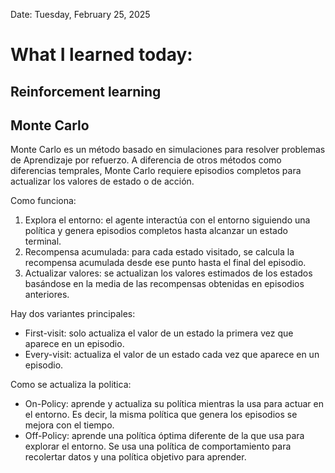 Date: Tuesday, February 25, 2025

# What I learned today:

## Reinforcement learning
## Monte Carlo
Monte Carlo es un método basado en simulaciones para resolver problemas de Aprendizaje por refuerzo. A diferencia de otros métodos como diferencias temprales, Monte Carlo requiere episodios completos para actualizar los valores de estado o de acción.

Como funciona:
1. Explora el entorno: el agente interactúa con el entorno siguiendo una política y genera episodios completos hasta alcanzar un estado terminal.
2. Recompensa acumulada: para cada estado visitado, se calcula la recompensa acumulada desde ese punto hasta el final del episodio.
3. Actualizar valores: se actualizan los valores estimados de los estados basándose en la media de las recompensas obtenidas en episodios anteriores.

Hay dos variantes principales:
* First-visit: solo actualiza el valor de un estado la primera vez que aparece en un episodio.
* Every-visit: actualiza el valor de un estado cada vez que aparece en un episodio.

Como se actualiza la politica:
* On-Policy: aprende y actualiza su política mientras la usa para actuar en el entorno. Es decir, la misma política que genera los episodios se mejora con el tiempo.
* Off-Policy: aprende una política óptima diferente de la que usa para explorar el entorno. Se usa una política de comportamiento para recolertar datos y una política objetivo para aprender.